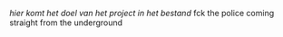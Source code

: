 *hier komt het doel van het project in het bestand*
fck the police coming straight from the underground
